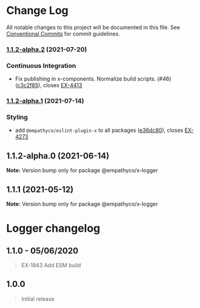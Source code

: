 # Change Log

All notable changes to this project will be documented in this file.
See [Conventional Commits](https://conventionalcommits.org) for commit guidelines.

### [1.1.2-alpha.2](https://github.com/empathyco/x/compare/@empathyco/x-logger@1.1.2-alpha.1...@empathyco/x-logger@1.1.2-alpha.2) (2021-07-20)


### Continuous Integration

* Fix publishing in x-components. Normalize build scripts. (#46) ([c3c2f85](https://github.com/empathyco/x/commit/c3c2f8519c0de1b164074e87e68e77ad1af0d702)), closes [EX-4413](https://searchbroker.atlassian.net/browse/EX-4413)



### [1.1.2-alpha.1](https://github.com/empathyco/x/compare/@empathyco/x-logger@1.1.2-alpha.0...@empathyco/x-logger@1.1.2-alpha.1) (2021-07-14)


### Styling

* add `@empathyco/eslint-plugin-x` to all packages ([e36dc80](https://github.com/empathyco/x/commit/e36dc8022196df4c977045ca2e9a38be17657b83)), closes [EX-4273](https://searchbroker.atlassian.net/browse/EX-4273)



## 1.1.2-alpha.0 (2021-06-14)

**Note:** Version bump only for package @empathyco/x-logger





## 1.1.1 (2021-05-12)

**Note:** Version bump only for package @empathyco/x-logger





# Logger changelog

## 1.1.0 - 05/06/2020

> EX-1843 Add ESM build

## 1.0.0

> Initial release
